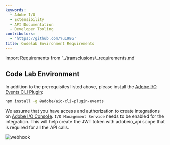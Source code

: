 ```yaml
---
keywords:
  - Adobe I/O
  - Extensibility
  - API Documentation
  - Developer Tooling
contributors:
  - 'https://github.com/Yu1986'
title: Codelab Environment Requirements
---
```


import Requirements from '../transclusions/_requirements.md'

<Requirements/>

## Code Lab Environment

In addition to the prerequisites listed above, please install the [Adobe I/O Events CLI Plugin](https://github.com/adobe/aio-cli-plugin-events):

```bash
npm install -g @adobe/aio-cli-plugin-events
```

We assume that you have access and authorization to create integrations on [Adobe I/O Console](https://console.adobe.io/).  `I/O Management Service` needs to be enabled for the integration. This will help create the JWT token with adobeio_api scope that is required for all the API calls.

![webhook](assets/event.png)
